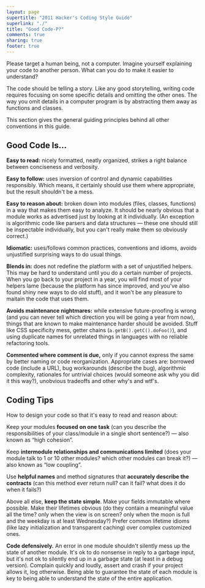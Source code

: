 ```yaml
---
layout: page
supertitle: "2011 Hacker's Coding Style Guide"
superlink: "./"
title: "Good Code-P?"
comments: true
sharing: true
footer: true
---
```


Please target a human being, not a computer. Imagine yourself explaining your code to another person. What can you do to make it easier to understand?

The code should be telling a story. Like any good storytelling, writing code requires focusing on some specific details and omitting the other ones. The way you omit details in a computer program is by abstracting them away as functions and classes.

This section gives the general guiding principles behind all other conventions in this guide.


## Good Code Is…

**Easy to read:** nicely formatted, neatly organized, strikes a right balance between conciseness and verbosity.

**Easy to follow:** uses inversion of control and dynamic capabilities responsibly. Which means, it certainly should use them where appropriate, but the result shouldn't be a mess.

**Easy to reason about:** broken down into modules (files, classes, functions) in a way that makes them easy to analyze. It should be nearly obvious that a module works as advertised just by looking at it individually. (An exception is algorithmic code like parsers and data structures — these one should still be inspectable individually, but you can't really make them so obviously correct.)

**Idiomatic:** uses/follows common practices, conventions and idioms, avoids unjustified surprising ways to do usual things.

**Blends in:** does not redefine the platform with a set of unjustified helpers. This may be hard to understand until you do a certain number of projects. When you go back to your project in a year, you will find most of your helpers lame (because the platform has since improved, and you've also found shiny new ways to do old stuff), and it won't be any pleasure to maitain the code that uses them.

**Avoids maintenance nightmares:** while extensive future-proofing is wrong (and you can never tell which direction you will be going a year from now), things that are known to make maintenance harder should be avoided. Stuff like CSS specificity mess, getter chains (`a.getB().getC().doFoo()`), and using duplicate names for unrelated things in languages with no reliable refactoring tools.

**Commented where comment is due,** only if you cannot express the same by better naming or code reorganization. Appropriate cases are: borrowed code (include a URL), bug workarounds (describe the bug), algorithmic complexity, rationales for untrivial choices (would someone ask why you did it this way?), unobvious tradeoffs and other why's and wtf's.


## Coding Tips

How to design your code so that it's easy to read and reason about:

Keep your modules **focused on one task** (can you describe the responsibilities of your class/module in a single short sentence?) — also known as “high cohesion”.

Keep **intermodule relationships and communications limited** (does your module talk to 1 or 10 other modules? which other modules can break it?) — also known as “low coupling”.

Use **helpful names** and method signatures that **accurately describe the contracts** (can this method ever return null? can it fail? what does it do when it fails?)

Above all else, **keep the state simple**. Make your fields immutable where possible. Make their lifetimes obvious (do they contain a meaningful value all the time? only when the view is on screen? only when the moon is full and the weekday is at least Wednesday?) Prefer common lifetime idioms (like lazy initialization and transparent caching) over complex customized ones.

**Code defensively.** An error in one module shouldn't silently mess up the state of another module. It's ok to do nonsense in reply to a garbage input, but it's not ok to silently end up in a garbage state (at least in a debug version). Complain quickly and loudly, assert and crash if your project allows it, log otherwise. Being able to guarantee the state of each module is key to being able to understand the state of the entire application.

